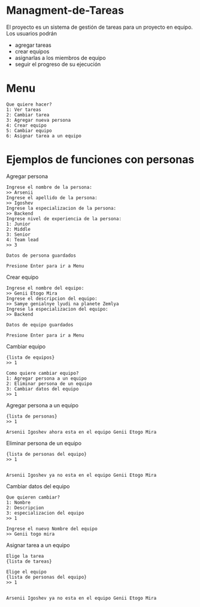 # Managment-de-Tareas


El proyecto es un sistema de gestión de tareas para un proyecto en equipo. Los usuarios podrán 
 - agregar tareas
 - crear equipos
 - asignarlas a los miembros de equipo
 - seguir el progreso de su ejecución

# Menu
```
Que quiere hacer?
1: Ver tareas
2: Cambiar tarea
3: Agregar nueva persona
4: Crear equipo
5: Cambiar equipo
6: Asignar tarea a un equipo
```
# Ejemplos de funciones con personas

Agregar persona
```
Ingrese el nombre de la persona:
>> Arsenii
Ingrese el apellido de la persona:
>> Igoshev
Ingrese la especializacion de la persona:
>> Backend
Ingrese nivel de experiencia de la persona:
1: Junior
2: Middle
3: Senior
4: Team lead
>> 3

Datos de persona guardados

Presione Enter para ir a Menu
```

Crear equipo
```
Ingrese el nombre del equipo:
>> Genii Etogo Mira
Ingrese el descripcion del equipo:
>> Samye genialnye lyudi na planete Zemlya
Ingrese la especializacion del equipo:
>> Backend

Datos de equipo guardados

Presione Enter para ir a Menu
```
Cambiar equipo

```
{lista de equipos}
>> 1

Como quiere cambiar equipo?
1: Agregar persona a un equipo
2: Eliminar persona de un equipo
3: Cambiar datos del equipo
>> 1
```
Agregar persona a un equipo

```
{lista de personas}
>> 1

Arsenii Igoshev ahora esta en el equipo Genii Etogo Mira
```

Eliminar persona de un equipo
```
{lista de personas del equipo}
>> 1


Arsenii Igoshev ya no esta en el equipo Genii Etogo Mira
```

Cambiar datos del equipo
```
Que quieren cambiar?
1: Nombre
2: Descripcion
3: especializacion del equipo
>> 1

Ingrese el nuevo Nombre del equipo
>> Genii togo mira
```

Asignar tarea a un equipo

```
Elige la tarea
{lista de tareas}

Elige el equipo
{lista de personas del equipo}
>> 1


Arsenii Igoshev ya no esta en el equipo Genii Etogo Mira
```
